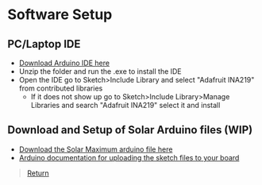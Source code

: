 
# Software Setup

## PC/Laptop IDE
- [Download Arduino IDE here](https://www.arduino.cc/en/software)
- Unzip the folder and run the .exe to install the IDE
- Open the IDE go to Sketch>Include Library and select "Adafruit INA219" from contributed libraries
  - If it does not show up go to Sketch>Include Library>Manage Libraries and search "Adafruit INA219" select it and install

## Download and Setup of Solar Arduino files (WIP)
- [Download the Solar Maximum arduino file here](https://github.com/cabledc/Senior-Design-Solar-Maximum/blob/main/Codebase/Tracking_3_Panel_Stepper_Enhanced_Bidirectional_Final.ino)
- [Arduino documentation for uploading the sketch files to your board](https://support.arduino.cc/hc/en-us/articles/4733418441116-Upload-a-sketch-in-Arduino-IDE)


> [Return](https://github.com/cabledc/Senior-Design-Solar-Maximum/tree/main?tab=readme-ov-file#user-documentation)
